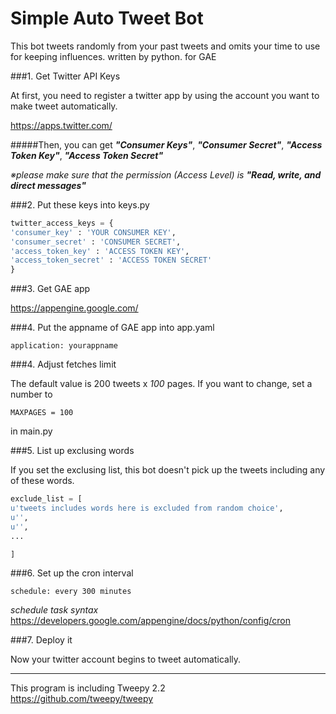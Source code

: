 Simple Auto Tweet Bot
======================

This bot tweets randomly from your past tweets and omits your time to use for keeping influences. written by python. for GAE


###1. Get Twitter API Keys  

At first, you need to register a twitter app by using the account you want to make tweet automatically.   

https://apps.twitter.com/

#####Then, you can get  ***"Consumer Keys"***, ***"Consumer Secret"***, ***"Access Token Key"***, ***"Access Token Secret"***

_※please make sure that the permission (Access Level) is ***"Read, write, and direct messages"***_


###2. Put these keys into keys.py

```python
twitter_access_keys = {
'consumer_key' : 'YOUR CONSUMER KEY',
'consumer_secret' : 'CONSUMER SECRET',
'access_token_key' : 'ACCESS TOKEN KEY',
'access_token_secret' : 'ACCESS TOKEN SECRET'
}
```

###3. Get GAE app

https://appengine.google.com/

###4. Put the appname of GAE app into app.yaml

`application: yourappname`


###4. Adjust fetches limit

The default value is 200 tweets x _100_ pages.
If you want to change, set a number to  

`MAXPAGES = 100`  

in main.py


###5. List up exclusing words

If you set the exclusing list, this bot doesn't pick up the tweets including any of these words.  

```python
exclude_list = [
u'tweets includes words here is excluded from random choice',
u'',
u'',
...

]
```

###6. Set up the cron interval

`schedule: every 300 minutes`

_schedule task syntax_  
https://developers.google.com/appengine/docs/python/config/cron


###7. Deploy it  

Now your twitter account begins to tweet automatically.  

  
  
  
  
  
---
This program is including Tweepy 2.2  
https://github.com/tweepy/tweepy
